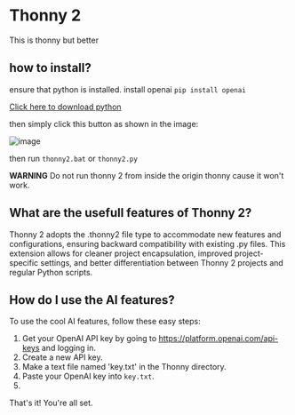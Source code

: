 # Thonny 2
This is thonny but better

## how to install? 
ensure that python is installed.
install openai `pip install openai`

[Click here to download python](https://www.python.org/downloads/)

then simply click this button as shown in the image:

![image](https://github.com/XM9G/thonny-2/assets/83699020/07d1046b-ac91-4c8b-b5ec-eeae7b33fe3a)

then run `thonny2.bat` or `thonny2.py`

**WARNING**
Do not run thonny 2 from inside the origin thonny cause it won't work.



## What are the usefull features of Thonny 2?
Thonny 2 adopts the .thonny2 file type to accommodate new features and configurations, ensuring backward compatibility with existing .py files. This extension allows for cleaner project encapsulation, improved project-specific settings, and better differentiation between Thonny 2 projects and regular Python scripts.

## How do I use the AI features?

To use the cool AI features, follow these easy steps:

1. Get your OpenAI API key by going to https://platform.openai.com/api-keys and logging in.
2. Create a new API key.
3. Make a text file named 'key.txt' in the Thonny directory.
4. Paste your OpenAI key into `key.txt`.
5. 
That's it! You're all set. 
